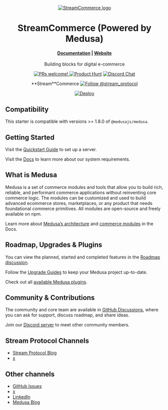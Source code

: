 <p align="center">
  <a href="https://www.medusajs.com">
  <picture>
    <source media="(prefers-color-scheme: dark)" srcset="https://i.imgur.com/xcmTyPZ.png">
    <source media="(prefers-color-scheme: light)" srcset="https://i.imgur.com/xcmTyPZ.png">
    <img alt="StreamCommerce logo" src="https://i.imgur.com/xcmTyPZ.png">
    </picture>
  </a>
</p>
<h1 align="center">
  StreamCommerce (Powered by Medusa)
</h1>

<h4 align="center">
  <a href="https://docs.medusajs.com">Documentation</a> |
  <a href="https://www.medusajs.com">Website</a>
</h4>

<p align="center">
  Building blocks for digital e-commerce
</p>
<p align="center">
  <a href="https://github.com/medusajs/medusa/blob/master/CONTRIBUTING.md">
    <img src="https://img.shields.io/badge/PRs-welcome-brightgreen.svg?style=flat" alt="PRs welcome!" />
  </a>
    <a href="https://www.producthunt.com/posts/medusa"><img src="https://img.shields.io/badge/Product%20Hunt-%231%20Product%20of%20the%20Day-%23DA552E" alt="Product Hunt"></a>
  <a href="https://discord.gg/xpCwq3Kfn8">
    <img src="https://img.shields.io/badge/chat-on%20discord-7289DA.svg" alt="Discord Chat" />
  </a>
    <p align="center">
  **Stream**Commerce
  </a>
  <a href="https://twitter.com/intent/follow?screen_name=stream_protocol">
    <img src="https://img.shields.io/twitter/follow/medusajs.svg?label=Follow%20@stream_protocol" alt="Follow @stream_protocol" />
  </a>
  <p align="center">
    <a href="https://heroku.com/deploy?template=https://github.com/stream-protocol/e-commerce-backend/tree/feat/deploy-heroku">
    <img src="https://www.herokucdn.com/deploy/button.svg" alt="Deploy">
  </a>
</p>

## Compatibility

This starter is compatible with versions >= 1.8.0 of `@medusajs/medusa`. 

## Getting Started

Visit the [Quickstart Guide](https://docs.medusajs.com/create-medusa-app) to set up a server.

Visit the [Docs](https://docs.medusajs.com/development/backend/prepare-environment) to learn more about our system requirements.

## What is Medusa

Medusa is a set of commerce modules and tools that allow you to build rich, reliable, and performant commerce applications without reinventing core commerce logic. The modules can be customized and used to build advanced ecommerce stores, marketplaces, or any product that needs foundational commerce primitives. All modules are open-source and freely available on npm.

Learn more about [Medusa’s architecture](https://docs.medusajs.com/development/fundamentals/architecture-overview) and [commerce modules](https://docs.medusajs.com/modules/overview) in the Docs.

## Roadmap, Upgrades & Plugins

You can view the planned, started and completed features in the [Roadmap discussion](https://github.com/medusajs/medusa/discussions/categories/roadmap).

Follow the [Upgrade Guides](https://docs.medusajs.com/upgrade-guides/) to keep your Medusa project up-to-date.

Check out all [available Medusa plugins](https://medusajs.com/plugins/).

## Community & Contributions

The community and core team are available in [GitHub Discussions](https://github.com/medusajs/medusa/discussions), where you can ask for support, discuss roadmap, and share ideas.

Join our [Discord server](https://discord.com/invite/medusajs) to meet other community members.


## Stream Protocol Channels
- [Stream Protocol Blog](https://streamprotocol.org/blog/)
- [x](https://x.com/stream_protocol)

## Other channels

- [GitHub Issues](https://github.com/medusajs/medusa/issues)
- [x](https://x.com/medusajs)
- [LinkedIn](https://www.linkedin.com/company/medusajs)
- [Medusa Blog](https://medusajs.com/blog/)
